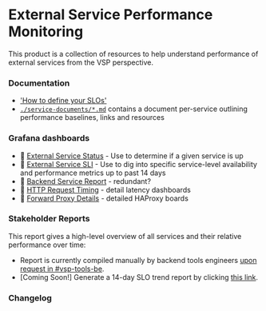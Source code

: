 # External Service Performance Monitoring 

This product is a collection of resources to help understand performance of external services from the VSP perspective.

### Documentation

- ['How to define your SLOs']()
- [`./service-documents/*.md`]() contains a document per-service outlining performance baselines, links and resources

### Grafana dashboards

- 🧦 [External Service Status](http://grafana.vfs.va.gov/d/000000025/external-service-status?orgId=1) - Use to determine if a given service is up
- 🧦 [External Service SLI](http://grafana.vfs.va.gov/d/pEgVdRlZk/external-service-availability-indicators?orgId=1) - Use to dig into specific service-level availability and performance metrics up to past 14 days
- 🧦 [Backend Service Report](http://grafana.vfs.va.gov/d/000000050/backend-service-report?orgId=1) - redundant?
- 🧦 [HTTP Request Timing](http://grafana.vfs.va.gov/d/lG2hMgBZk/http-request-timing?orgId=1) - detail latency
    dashboards
- 🧦 [Forward Proxy Details](http://grafana.vfs.va.gov/d/000000032/forward-proxy?orgId=1) - detailed HAProxy boards

### Stakeholder Reports

This report gives a high-level overview of all services and their relative performance over time:

- Report is currently compiled manually by backend tools engineers [upon request in #vsp-tools-be]().
- [Coming Soon!] Generate a 14-day SLO trend report by clicking [this link]().

### Changelog


